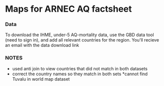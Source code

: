 # Maps for ARNEC AQ factsheet
### Data
To download the IHME, under-5 AQ-mortality data, use the GBD data tool (need to sign in), and add all relevant countries for the region. You'll recieve an email with the data download link


### NOTES
- used anti join to view countries that did not match in both datasets
- correct the country names so they match in both sets
  *cannot find Tuvalu in world map dataset
